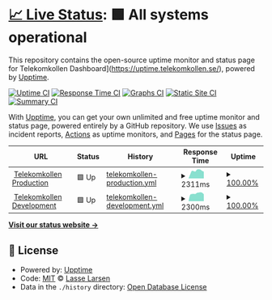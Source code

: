 # [📈 Live Status](https://uptime.telekomkollen.se/): <!--live status--> **🟩 All systems operational**

This repository contains the open-source uptime monitor and status page for Telekomkollen Dashboard](https://uptime.telekomkollen.se/), powered by [Upptime](https://github.com/upptime/upptime).

[![Uptime CI](https://github.com/iamlasse/telekomupptime/workflows/Uptime%20CI/badge.svg)](https://github.com/iamlasse/telekomupptime/actions?query=workflow%3A%22Uptime+CI%22)
[![Response Time CI](https://github.com/iamlasse/telekomupptime/workflows/Response%20Time%20CI/badge.svg)](https://github.com/iamlasse/telekomupptime/actions?query=workflow%3A%22Response+Time+CI%22)
[![Graphs CI](https://github.com/iamlasse/telekomupptime/workflows/Graphs%20CI/badge.svg)](https://github.com/iamlasse/telekomupptime/actions?query=workflow%3A%22Graphs+CI%22)
[![Static Site CI](https://github.com/iamlasse/telekomupptime/workflows/Static%20Site%20CI/badge.svg)](https://github.com/iamlasse/telekomupptime/actions?query=workflow%3A%22Static+Site+CI%22)
[![Summary CI](https://github.com/iamlasse/telekomupptime/workflows/Summary%20CI/badge.svg)](https://github.com/iamlasse/telekomupptime/actions?query=workflow%3A%22Summary+CI%22)

With [Upptime](https://upptime.js.org), you can get your own unlimited and free uptime monitor and status page, powered entirely by a GitHub repository. We use [Issues](https://github.com/iamlasse/telekomupptime/issues) as incident reports, [Actions](https://github.com/iamlasse/telekomupptime/actions) as uptime monitors, and [Pages](https://iamlasse.github.io/telekomupptime) for the status page.

<!--start: status pages-->
<!-- This summary is generated by Upptime (https://github.com/upptime/upptime) -->
<!-- Do not edit this manually, your changes will be overwritten -->
<!-- prettier-ignore -->
| URL | Status | History | Response Time | Uptime |
| --- | ------ | ------- | ------------- | ------ |
| <img alt="" src="https://favicons.githubusercontent.com/app.telekomkollen.se" height="13"> [Telekomkollen Production](https://app.telekomkollen.se) | 🟩 Up | [telekomkollen-production.yml](https://github.com/iamlasse/telekomupptime/commits/HEAD/history/telekomkollen-production.yml) | <details><summary><img alt="Response time graph" src="./graphs/telekomkollen-production/response-time-week.png" height="20"> 2311ms</summary><br><a href="https://iamlasse.github.io/telekomupptime/history/telekomkollen-production"><img alt="Response time 2354" src="https://img.shields.io/endpoint?url=https%3A%2F%2Fraw.githubusercontent.com%2Fiamlasse%2Ftelekomupptime%2FHEAD%2Fapi%2Ftelekomkollen-production%2Fresponse-time.json"></a><br><a href="https://iamlasse.github.io/telekomupptime/history/telekomkollen-production"><img alt="24-hour response time 2198" src="https://img.shields.io/endpoint?url=https%3A%2F%2Fraw.githubusercontent.com%2Fiamlasse%2Ftelekomupptime%2FHEAD%2Fapi%2Ftelekomkollen-production%2Fresponse-time-day.json"></a><br><a href="https://iamlasse.github.io/telekomupptime/history/telekomkollen-production"><img alt="7-day response time 2311" src="https://img.shields.io/endpoint?url=https%3A%2F%2Fraw.githubusercontent.com%2Fiamlasse%2Ftelekomupptime%2FHEAD%2Fapi%2Ftelekomkollen-production%2Fresponse-time-week.json"></a><br><a href="https://iamlasse.github.io/telekomupptime/history/telekomkollen-production"><img alt="30-day response time 2354" src="https://img.shields.io/endpoint?url=https%3A%2F%2Fraw.githubusercontent.com%2Fiamlasse%2Ftelekomupptime%2FHEAD%2Fapi%2Ftelekomkollen-production%2Fresponse-time-month.json"></a><br><a href="https://iamlasse.github.io/telekomupptime/history/telekomkollen-production"><img alt="1-year response time 2354" src="https://img.shields.io/endpoint?url=https%3A%2F%2Fraw.githubusercontent.com%2Fiamlasse%2Ftelekomupptime%2FHEAD%2Fapi%2Ftelekomkollen-production%2Fresponse-time-year.json"></a></details> | <details><summary><a href="https://iamlasse.github.io/telekomupptime/history/telekomkollen-production">100.00%</a></summary><a href="https://iamlasse.github.io/telekomupptime/history/telekomkollen-production"><img alt="All-time uptime 100.00%" src="https://img.shields.io/endpoint?url=https%3A%2F%2Fraw.githubusercontent.com%2Fiamlasse%2Ftelekomupptime%2FHEAD%2Fapi%2Ftelekomkollen-production%2Fuptime.json"></a><br><a href="https://iamlasse.github.io/telekomupptime/history/telekomkollen-production"><img alt="24-hour uptime 100.00%" src="https://img.shields.io/endpoint?url=https%3A%2F%2Fraw.githubusercontent.com%2Fiamlasse%2Ftelekomupptime%2FHEAD%2Fapi%2Ftelekomkollen-production%2Fuptime-day.json"></a><br><a href="https://iamlasse.github.io/telekomupptime/history/telekomkollen-production"><img alt="7-day uptime 100.00%" src="https://img.shields.io/endpoint?url=https%3A%2F%2Fraw.githubusercontent.com%2Fiamlasse%2Ftelekomupptime%2FHEAD%2Fapi%2Ftelekomkollen-production%2Fuptime-week.json"></a><br><a href="https://iamlasse.github.io/telekomupptime/history/telekomkollen-production"><img alt="30-day uptime 100.00%" src="https://img.shields.io/endpoint?url=https%3A%2F%2Fraw.githubusercontent.com%2Fiamlasse%2Ftelekomupptime%2FHEAD%2Fapi%2Ftelekomkollen-production%2Fuptime-month.json"></a><br><a href="https://iamlasse.github.io/telekomupptime/history/telekomkollen-production"><img alt="1-year uptime 100.00%" src="https://img.shields.io/endpoint?url=https%3A%2F%2Fraw.githubusercontent.com%2Fiamlasse%2Ftelekomupptime%2FHEAD%2Fapi%2Ftelekomkollen-production%2Fuptime-year.json"></a></details>
| <img alt="" src="https://favicons.githubusercontent.com/dev.telekomkollen.se" height="13"> [Telekomkollen Development](https://dev.telekomkollen.se) | 🟩 Up | [telekomkollen-development.yml](https://github.com/iamlasse/telekomupptime/commits/HEAD/history/telekomkollen-development.yml) | <details><summary><img alt="Response time graph" src="./graphs/telekomkollen-development/response-time-week.png" height="20"> 2300ms</summary><br><a href="https://iamlasse.github.io/telekomupptime/history/telekomkollen-development"><img alt="Response time 2356" src="https://img.shields.io/endpoint?url=https%3A%2F%2Fraw.githubusercontent.com%2Fiamlasse%2Ftelekomupptime%2FHEAD%2Fapi%2Ftelekomkollen-development%2Fresponse-time.json"></a><br><a href="https://iamlasse.github.io/telekomupptime/history/telekomkollen-development"><img alt="24-hour response time 2027" src="https://img.shields.io/endpoint?url=https%3A%2F%2Fraw.githubusercontent.com%2Fiamlasse%2Ftelekomupptime%2FHEAD%2Fapi%2Ftelekomkollen-development%2Fresponse-time-day.json"></a><br><a href="https://iamlasse.github.io/telekomupptime/history/telekomkollen-development"><img alt="7-day response time 2300" src="https://img.shields.io/endpoint?url=https%3A%2F%2Fraw.githubusercontent.com%2Fiamlasse%2Ftelekomupptime%2FHEAD%2Fapi%2Ftelekomkollen-development%2Fresponse-time-week.json"></a><br><a href="https://iamlasse.github.io/telekomupptime/history/telekomkollen-development"><img alt="30-day response time 2356" src="https://img.shields.io/endpoint?url=https%3A%2F%2Fraw.githubusercontent.com%2Fiamlasse%2Ftelekomupptime%2FHEAD%2Fapi%2Ftelekomkollen-development%2Fresponse-time-month.json"></a><br><a href="https://iamlasse.github.io/telekomupptime/history/telekomkollen-development"><img alt="1-year response time 2356" src="https://img.shields.io/endpoint?url=https%3A%2F%2Fraw.githubusercontent.com%2Fiamlasse%2Ftelekomupptime%2FHEAD%2Fapi%2Ftelekomkollen-development%2Fresponse-time-year.json"></a></details> | <details><summary><a href="https://iamlasse.github.io/telekomupptime/history/telekomkollen-development">100.00%</a></summary><a href="https://iamlasse.github.io/telekomupptime/history/telekomkollen-development"><img alt="All-time uptime 100.00%" src="https://img.shields.io/endpoint?url=https%3A%2F%2Fraw.githubusercontent.com%2Fiamlasse%2Ftelekomupptime%2FHEAD%2Fapi%2Ftelekomkollen-development%2Fuptime.json"></a><br><a href="https://iamlasse.github.io/telekomupptime/history/telekomkollen-development"><img alt="24-hour uptime 100.00%" src="https://img.shields.io/endpoint?url=https%3A%2F%2Fraw.githubusercontent.com%2Fiamlasse%2Ftelekomupptime%2FHEAD%2Fapi%2Ftelekomkollen-development%2Fuptime-day.json"></a><br><a href="https://iamlasse.github.io/telekomupptime/history/telekomkollen-development"><img alt="7-day uptime 100.00%" src="https://img.shields.io/endpoint?url=https%3A%2F%2Fraw.githubusercontent.com%2Fiamlasse%2Ftelekomupptime%2FHEAD%2Fapi%2Ftelekomkollen-development%2Fuptime-week.json"></a><br><a href="https://iamlasse.github.io/telekomupptime/history/telekomkollen-development"><img alt="30-day uptime 100.00%" src="https://img.shields.io/endpoint?url=https%3A%2F%2Fraw.githubusercontent.com%2Fiamlasse%2Ftelekomupptime%2FHEAD%2Fapi%2Ftelekomkollen-development%2Fuptime-month.json"></a><br><a href="https://iamlasse.github.io/telekomupptime/history/telekomkollen-development"><img alt="1-year uptime 100.00%" src="https://img.shields.io/endpoint?url=https%3A%2F%2Fraw.githubusercontent.com%2Fiamlasse%2Ftelekomupptime%2FHEAD%2Fapi%2Ftelekomkollen-development%2Fuptime-year.json"></a></details>

<!--end: status pages-->

[**Visit our status website →**](https://iamlasse.github.io/telekomupptime)

## 📄 License

- Powered by: [Upptime](https://github.com/upptime/upptime)
- Code: [MIT](./LICENSE) © [Lasse Larsen](https://iamlasse.github.io/telekomupptime)
- Data in the `./history` directory: [Open Database License](https://opendatacommons.org/licenses/odbl/1-0/)
